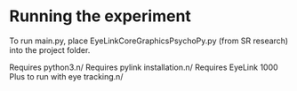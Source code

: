 # Running the experiment

To run main.py, place EyeLinkCoreGraphicsPsychoPy.py (from SR research) into the project folder. 

Requires python3.n/
Requires pylink installation.n/
Requires EyeLink 1000 Plus to run with eye tracking.n/

